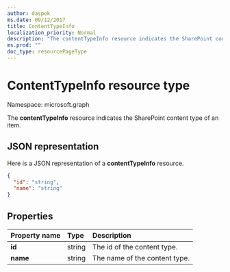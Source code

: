 ```yaml
---
author: daspek
ms.date: 09/12/2017
title: ContentTypeInfo
localization_priority: Normal
description: "The contentTypeInfo resource indicates the SharePoint content type of an item."
ms.prod: ""
doc_type: resourcePageType
---
```


# ContentTypeInfo resource type

Namespace: microsoft.graph

The **contentTypeInfo** resource indicates the SharePoint content type of an item.

## JSON representation

Here is a JSON representation of a **contentTypeInfo** resource.
<!-- { "blockType": "resource", "@odata.type": "microsoft.graph.contentTypeInfo", "@type.aka": "oneDrive.contentTypeFacet" } -->

```json
{
  "id": "string",
  "name": "string"
}
```

## Properties

| Property name     | Type    | Description
|:------------------|:--------|:----------------------------------------------------
| **id**            | string  | The id of the content type.
| **name**       | string  | The name of the content type.

<!-- {
  "type": "#page.annotation",
  "description": "",
  "keywords": "",
  "section": "documentation",
  "tocPath": "Resources/ContentTypeInfo"
} -->

